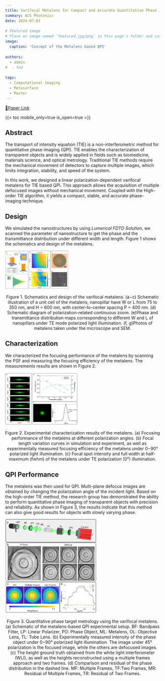 ```yaml
---
title: Varifocal Metalens for Compact and Accurate Quantitative Phase Imaging
summary: ACS Photonics
date: 2024-07-03

# Featured image
# Place an image named `featured.jpg/png` in this page's folder and customize its options here.
image:
  caption: 'Concept of the Metalens based QPI'

authors:
  - admin
#  - Ted

tags:
  - Computational Imaging
  - Metasurface
  - Master
---
```


[🔗Paper Link](https://pubs.acs.org/doi/10.1021/acsphotonics.4c00658)

{{< toc mobile_only=true is_open=true >}}

## Abstract

The transport of intensity equation (TIE) is a non-interferometric method for quantitative phase imaging (QPI). TIE enables the characterization of transparent objects and is widely applied in fields such as biomedicine, materials science, and optical metrology. Traditional TIE methods require the mechanical movement of detectors to capture multiple images, which limits integration, stability, and speed of the system. 

In this work, we designed a linear polarization-dependent varifocal metalens for TIE based QPI. This approach allows the acquisition of multiple defocused images without mechanical movement. Coupled with the High-order TIE algorithm, it yields a compact, stable, and accurate phase-imaging technique. 

## Design

We simulated the nanostructures  by using *Lumerical FDTD Solution*, we scanned the parameter of nanostructure to get the phase and the transmittance distribution under different width and length. Figure 1 shows the schematics and design of the metalens.

<img src=".\fig1.jpg" style="zoom:20%;" />

<center><p>Figure 1. Schematics and design of the varifocal metalens. (a−c) Schematic illustration of a unit cell of the metalens, nanopillar have W or L from 75 to 350 nm, and H = 600 nm, with center-to-center spacing P = 400 nm. (d) Schematic diagram of polarization-related continuous zoom. (e)Phase and transmittance distribution maps corresponding to different W and L of nanopillars under TE mode polarized light illumination. (f, g)Photos of metalens taken under the microscope and SEM.</p></center>

## Characterization

We characterized the focusing performance of the metalens by scanning the PSF and measuring the focusing efficiency of the metalens. The measurements  results are shown in Figure 2.

<img src=".\fig2.jpg" style="zoom:23%;" />

<center><p>Figure 2. Experimental characterization results of the metalens. (a) Focusing performance of the metalens at different polarization angles. (b) Focal
length variation curves in simulation and experiment, as well as experimentally measured focusing efficiency of the metalens under 0−90° polarized
light illumination. (c) Focal spot intensity and full width at half-maximum (fwhm) of the metalens under TE polarization (0°) illumination.</p></center>

## QPI Performance

The metalens was then used for QPI. Multi-plane defocus images are obtained by changing the polarization angle of the incident light. Based on the high-order TIE method, the research group has demonstrated the ability to perform quantitative phase imaging of transparent objects with precision and reliability. As shown in Figure 3, the results indicate that this method can also give good results for objects with slowly varying phase.

<img src=".\fig3.jpg" style="zoom:30%;" />

<center><p>Figure 3. Quantitative phase target metrology using the varifocal metalens. (a) Schematic of the metalens-based QPI experimental setup. BF: Bandpass Filter, LP: Linear Polarizer, PO: Phase Object, ML: Metalens, OL: Objective Lens, TL: Tube Lens. (b) Experimentally measured intensity of the phase object under 0−90° polarized light illumination. The image under 45° polarization is the focused image, while the others are defocused images. (c) The height ground truth obtained from the white light interferometer (WLI), as well as the heights reconstructed using a multiple frames approach and two frames. (d) Comparison and residual of the phase distribution in the dashed line. MF: Multiple Frames, TF:Two Frames, MR: Residual of Multiple Frames, TR: Residual of Two Frames.</p></center>

